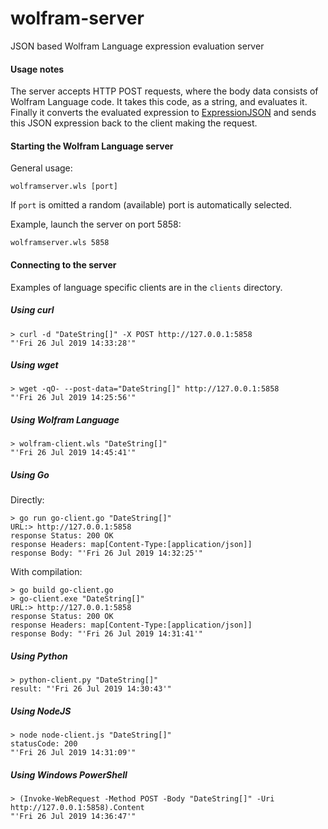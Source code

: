 # wolfram-server

JSON based Wolfram Language expression evaluation server

#### Usage notes

The server accepts HTTP POST requests, where the body data consists of Wolfram Language code.
It takes this code, as a string, and evaluates it. Finally it converts the evaluated expression
to [ExpressionJSON](https://reference.wolfram.com/language/ref/format/ExpressionJSON.html) and
sends this JSON expression back to the client making the request.

#### Starting the Wolfram Language server

General usage:

```
wolframserver.wls [port]
```

If `port` is omitted a random (available) port is automatically selected.

Example, launch the server on port 5858:

```
wolframserver.wls 5858
```

#### Connecting to the server

Examples of language specific clients are in the `clients` directory.

##### Using curl

```
> curl -d "DateString[]" -X POST http://127.0.0.1:5858
"'Fri 26 Jul 2019 14:33:28'"
```

##### Using wget

```
> wget -qO- --post-data="DateString[]" http://127.0.0.1:5858
"'Fri 26 Jul 2019 14:25:56'"
```

##### Using Wolfram Language

```
> wolfram-client.wls "DateString[]"
"'Fri 26 Jul 2019 14:45:41'"
```

##### Using Go

Directly:

```
> go run go-client.go "DateString[]"
URL:> http://127.0.0.1:5858
response Status: 200 OK
response Headers: map[Content-Type:[application/json]]
response Body: "'Fri 26 Jul 2019 14:32:25'"

```

With compilation:

```
> go build go-client.go
> go-client.exe "DateString[]"
URL:> http://127.0.0.1:5858
response Status: 200 OK
response Headers: map[Content-Type:[application/json]]
response Body: "'Fri 26 Jul 2019 14:31:41'"

```


##### Using Python

```
> python-client.py "DateString[]"
result: "'Fri 26 Jul 2019 14:30:43'"
```

##### Using NodeJS

```
> node node-client.js "DateString[]"
statusCode: 200
"'Fri 26 Jul 2019 14:31:09'"
```

##### Using Windows PowerShell

```
> (Invoke-WebRequest -Method POST -Body "DateString[]" -Uri http://127.0.0.1:5858).Content
"'Fri 26 Jul 2019 14:36:47'"
```
